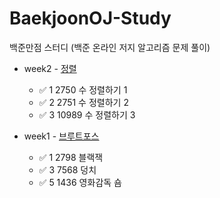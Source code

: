 # BaekjoonOJ-Study
백준만점 스터디 (백준 온라인 저지 알고리즘 문제 풀이)  

+ week2 - [정렬](https://www.acmicpc.net/step/9)
  + ✅ 1    2750    수 정렬하기 1
  + ✅ 2    2751    수 정렬하기 2
  + ✅ 3    10989    수 정렬하기 3
  
+ week1 - [브루트포스](https://www.acmicpc.net/step/22)
  + ✅ 1    2798    블랙잭
  + ✅ 3    7568    덩치
  + ✅ 5    1436    영화감독 숌

